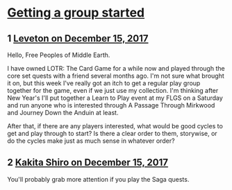 # [Getting a group started](https://community.fantasyflightgames.com/topic/265472-getting-a-group-started/)

## 1 [Leveton on December 15, 2017](https://community.fantasyflightgames.com/topic/265472-getting-a-group-started/?do=findComment&comment=3126336)

Hello, Free Peoples of Middle Earth.

I have owned LOTR: The Card Game for a while now and played through the core set quests with a friend several months ago. I'm not sure what brought it on, but this week I've really got an itch to get a regular play group together for the game, even if we just use my collection. I'm thinking after New Year's I'll put together a Learn to Play event at my FLGS on a Saturday and run anyone who is interested through A Passage Through Mirkwood and Journey Down the Anduin at least.

After that, if there are any players interested, what would be good cycles to get and play through to start? Is there a clear order to them, storywise, or do the cycles make just as much sense in whatever order?

## 2 [Kakita Shiro on December 15, 2017](https://community.fantasyflightgames.com/topic/265472-getting-a-group-started/?do=findComment&comment=3126563)

You'll probably grab more attention if you play the Saga quests.

